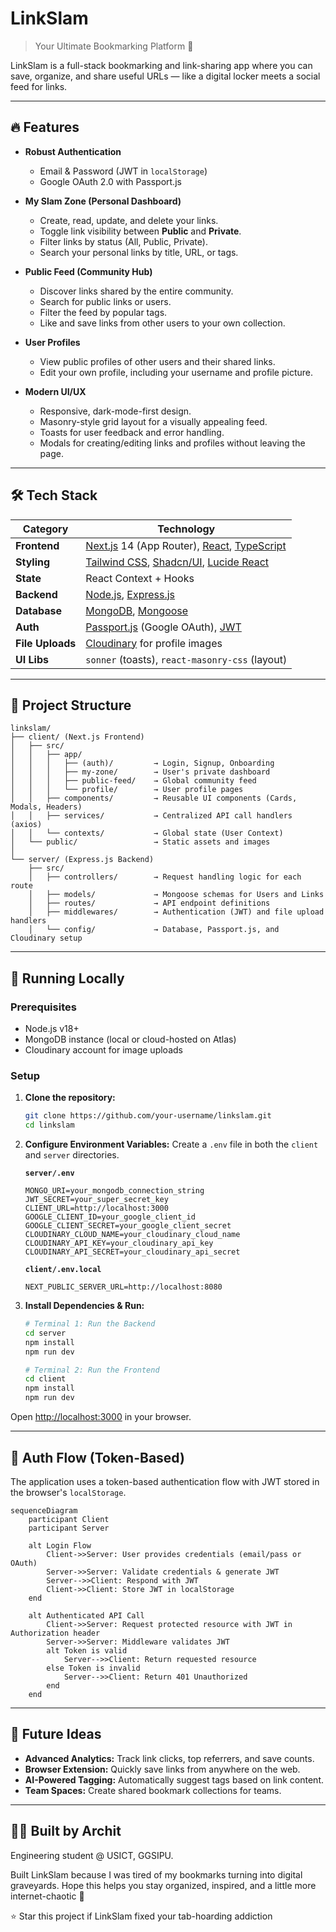 # LinkSlam

> Your Ultimate Bookmarking Platform 🚀

LinkSlam is a full-stack bookmarking and link-sharing app where you can save, organize, and share useful URLs — like a digital locker meets a social feed for links.

---

## 🔥 Features

*   **Robust Authentication**
    *   Email & Password (JWT in `localStorage`)
    *   Google OAuth 2.0 with Passport.js

*   **My Slam Zone (Personal Dashboard)**
    *   Create, read, update, and delete your links.
    *   Toggle link visibility between **Public** and **Private**.
    *   Filter links by status (All, Public, Private).
    *   Search your personal links by title, URL, or tags.

*   **Public Feed (Community Hub)**
    *   Discover links shared by the entire community.
    *   Search for public links or users.
    *   Filter the feed by popular tags.
    *   Like and save links from other users to your own collection.

*   **User Profiles**
    *   View public profiles of other users and their shared links.
    *   Edit your own profile, including your username and profile picture.

*   **Modern UI/UX**
    *   Responsive, dark-mode-first design.
    *   Masonry-style grid layout for a visually appealing feed.
    *   Toasts for user feedback and error handling.
    *   Modals for creating/editing links and profiles without leaving the page.

---

## 🛠️ Tech Stack

| Category      | Technology                                                                                             |
| ------------- | ------------------------------------------------------------------------------------------------------ |
| **Frontend**  | [Next.js](https://nextjs.org/) 14 (App Router), [React](https://react.dev/), [TypeScript](https://www.typescriptlang.org/) |
| **Styling**   | [Tailwind CSS](https://tailwindcss.com/), [Shadcn/UI](https://ui.shadcn.com/), [Lucide React](https://lucide.dev/) |
| **State**     | React Context + Hooks                                                                                  |
| **Backend**   | [Node.js](https://nodejs.org/), [Express.js](https://expressjs.com/)                                    |
| **Database**  | [MongoDB](https://www.mongodb.com/), [Mongoose](https://mongoosejs.com/)                                |
| **Auth**      | [Passport.js](http://www.passportjs.org/) (Google OAuth), [JWT](https://jwt.io/)                        |
| **File Uploads**| [Cloudinary](https://cloudinary.com/) for profile images                                               |
| **UI Libs**   | `sonner` (toasts), `react-masonry-css` (layout)                                                        |

---

## 📁 Project Structure

```
linkslam/
├── client/ (Next.js Frontend)
│   ├── src/
│   │   ├── app/
│   │   │   ├── (auth)/         → Login, Signup, Onboarding
│   │   │   ├── my-zone/        → User's private dashboard
│   │   │   ├── public-feed/    → Global community feed
│   │   │   └── profile/        → User profile pages
│   │   ├── components/         → Reusable UI components (Cards, Modals, Headers)
│   │   ├── services/           → Centralized API call handlers (axios)
│   │   └── contexts/           → Global state (User Context)
│   └── public/                 → Static assets and images
│
└── server/ (Express.js Backend)
    ├── src/
    │   ├── controllers/        → Request handling logic for each route
    │   ├── models/             → Mongoose schemas for Users and Links
    │   ├── routes/             → API endpoint definitions
    │   ├── middlewares/        → Authentication (JWT) and file upload handlers
    │   └── config/             → Database, Passport.js, and Cloudinary setup
```

---

## 🧪 Running Locally

### Prerequisites

*   Node.js v18+
*   MongoDB instance (local or cloud-hosted on Atlas)
*   Cloudinary account for image uploads

### Setup

1.  **Clone the repository:**
    ```bash
    git clone https://github.com/your-username/linkslam.git
    cd linkslam
    ```

2.  **Configure Environment Variables:**
    Create a `.env` file in both the `client` and `server` directories.

    **`server/.env`**
    ```env
    MONGO_URI=your_mongodb_connection_string
    JWT_SECRET=your_super_secret_key
    CLIENT_URL=http://localhost:3000
    GOOGLE_CLIENT_ID=your_google_client_id
    GOOGLE_CLIENT_SECRET=your_google_client_secret
    CLOUDINARY_CLOUD_NAME=your_cloudinary_cloud_name
    CLOUDINARY_API_KEY=your_cloudinary_api_key
    CLOUDINARY_API_SECRET=your_cloudinary_api_secret
    ```

    **`client/.env.local`**
    ```env
    NEXT_PUBLIC_SERVER_URL=http://localhost:8080
    ```

3.  **Install Dependencies & Run:**

    ```bash
    # Terminal 1: Run the Backend
    cd server
    npm install
    npm run dev

    # Terminal 2: Run the Frontend
    cd client
    npm install
    npm run dev
    ```

Open [http://localhost:3000](http://localhost:3000) in your browser.

---

## 🔁 Auth Flow (Token-Based)

The application uses a token-based authentication flow with JWT stored in the browser's `localStorage`.

```mermaid
sequenceDiagram
    participant Client
    participant Server

    alt Login Flow
        Client->>Server: User provides credentials (email/pass or OAuth)
        Server->>Server: Validate credentials & generate JWT
        Server-->>Client: Respond with JWT
        Client->>Client: Store JWT in localStorage
    end

    alt Authenticated API Call
        Client->>Server: Request protected resource with JWT in Authorization header
        Server->>Server: Middleware validates JWT
        alt Token is valid
            Server-->>Client: Return requested resource
        else Token is invalid
            Server-->>Client: Return 401 Unauthorized
        end
    end
```

---

## 🧠 Future Ideas

*   **Advanced Analytics:** Track link clicks, top referrers, and save counts.
*   **Browser Extension:** Quickly save links from anywhere on the web.
*   **AI-Powered Tagging:** Automatically suggest tags based on link content.
*   **Team Spaces:** Create shared bookmark collections for teams.

---

## 👨‍💻 Built by Archit

Engineering student @ USICT, GGSIPU.

Built LinkSlam because I was tired of my bookmarks turning into digital graveyards. Hope this helps you stay organized, inspired, and a little more internet-chaotic 🌈

⭐ Star this project if LinkSlam fixed your tab-hoarding addiction